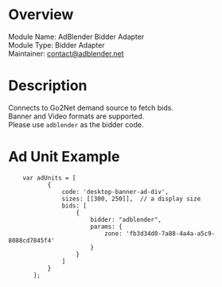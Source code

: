 # Overview

Module Name: AdBlender Bidder Adapter  
Module Type: Bidder Adapter  
Maintainer: contact@adblender.net

# Description

Connects to Go2Net demand source to fetch bids.  
Banner and Video formats are supported.  
Please use ```adblender``` as the bidder code.  

# Ad Unit Example
```
    var adUnits = [
           {
               code: 'desktop-banner-ad-div',
               sizes: [[300, 250]],  // a display size
               bids: [
                   {
                       bidder: "adblender",
                       params: {
                           zone: 'fb3d34d0-7a88-4a4a-a5c9-8088cd7845f4'
                       }
                   }
               ]
           }
       ];
```
